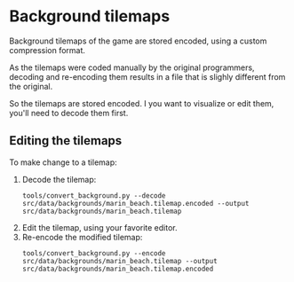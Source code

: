 # Background tilemaps

Background tilemaps of the game are stored encoded, using a custom compression format.

As the tilemaps were coded manually by the original programmers, decoding and re-encoding them results in a file that is slighly different from the original.

So the tilemaps are stored encoded. I you want to visualize or edit them, you'll need to decode them first.

## Editing the tilemaps

To make change to a tilemap:

1. Decode the tilemap:
    ```
    tools/convert_background.py --decode src/data/backgrounds/marin_beach.tilemap.encoded --output src/data/backgrounds/marin_beach.tilemap
    ```
2. Edit the tilemap, using your favorite editor.
3. Re-encode the modified tilemap:
    ```
    tools/convert_background.py --encode src/data/backgrounds/marin_beach.tilemap --output src/data/backgrounds/marin_beach.tilemap.encoded
    ```
